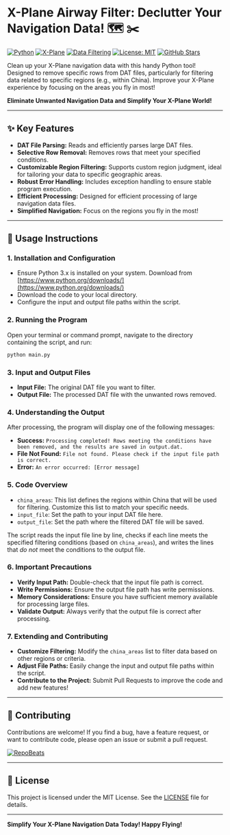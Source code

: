 # X-Plane Airway Filter: Declutter Your Navigation Data! 🗺️ ✂️

[![Python](https://img.shields.io/badge/Python-3.x-blue.svg)](https://www.python.org/) [![X-Plane](https://img.shields.io/badge/X--Plane-Ready-green.svg)](https://www.x-plane.com/) [![Data Filtering](https://img.shields.io/badge/Data-Filtering-yellow.svg)](https://en.wikipedia.org/wiki/Data_cleansing) [![License: MIT](https://img.shields.io/badge/License-MIT-lightgrey.svg)](LICENSE) [![GitHub Stars](https://img.shields.io/github/stars/6639835/X-Plane-Airway-Filter?style=social)](https://github.com/6639835/X-Plane-Airway-Filter)

Clean up your X-Plane navigation data with this handy Python tool!  Designed to remove specific rows from DAT files, particularly for filtering data related to specific regions (e.g., within China). Improve your X-Plane experience by focusing on the areas you fly in most!

**Eliminate Unwanted Navigation Data and Simplify Your X-Plane World!**


---

## ✨ Key Features

*   **DAT File Parsing:** Reads and efficiently parses large DAT files.
*   **Selective Row Removal:** Removes rows that meet your specified conditions.
*   **Customizable Region Filtering:** Supports custom region judgment, ideal for tailoring your data to specific geographic areas.
*   **Robust Error Handling:** Includes exception handling to ensure stable program execution.
*   **Efficient Processing:** Designed for efficient processing of large navigation data files.
*   **Simplified Navigation:** Focus on the regions you fly in the most!

---

## 🚀 Usage Instructions

### 1. Installation and Configuration

*   Ensure Python 3.x is installed on your system. Download from [https://www.python.org/downloads/](https://www.python.org/downloads/)
*   Download the code to your local directory.
*   Configure the input and output file paths within the script.

### 2. Running the Program

Open your terminal or command prompt, navigate to the directory containing the script, and run:

```bash
python main.py
```

### 3. Input and Output Files

*   **Input File:** The original DAT file you want to filter.
*   **Output File:** The processed DAT file with the unwanted rows removed.

### 4. Understanding the Output

After processing, the program will display one of the following messages:

*   **Success:** `Processing completed! Rows meeting the conditions have been removed, and the results are saved in output.dat.`
*   **File Not Found:** `File not found. Please check if the input file path is correct.`
*   **Error:** `An error occurred: [Error message]`

### 5. Code Overview

*   `china_areas`: This list defines the regions within China that will be used for filtering.  Customize this list to match your specific needs.
*   `input_file`:  Set the path to your input DAT file here.
*   `output_file`:  Set the path where the filtered DAT file will be saved.

The script reads the input file line by line, checks if each line meets the specified filtering conditions (based on `china_areas`), and writes the lines that *do not* meet the conditions to the output file.

### 6. Important Precautions

*   **Verify Input Path:** Double-check that the input file path is correct.
*   **Write Permissions:** Ensure the output file path has write permissions.
*   **Memory Considerations:** Ensure you have sufficient memory available for processing large files.
*   **Validate Output:** Always verify that the output file is correct after processing.

### 7. Extending and Contributing

*   **Customize Filtering:** Modify the `china_areas` list to filter data based on other regions or criteria.
*   **Adjust File Paths:** Easily change the input and output file paths within the script.
*   **Contribute to the Project:** Submit Pull Requests to improve the code and add new features!

---

## 🤝 Contributing

Contributions are welcome! If you find a bug, have a feature request, or want to contribute code, please open an issue or submit a pull request.

[![RepoBeats](https://repobeats.axiom.co/api/embed/56889020667fd946242b9730dbc85c6fabbd9516.svg)](https://repobeats.axiom.co/)

---

## 📜 License

This project is licensed under the MIT License. See the [LICENSE](LICENSE) file for details.

---

**Simplify Your X-Plane Navigation Data Today!  Happy Flying!**
